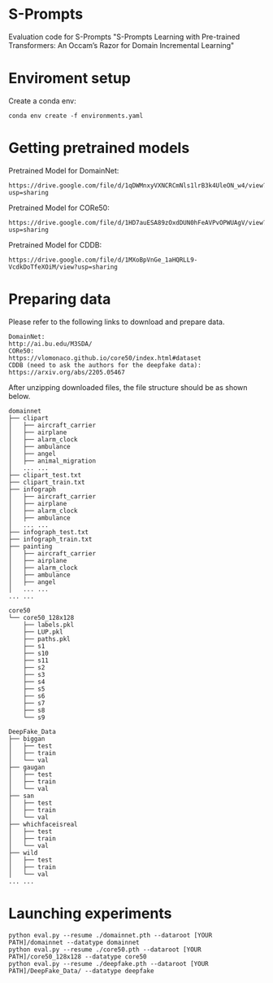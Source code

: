 # S-Prompts
Evaluation code for S-Prompts
"S-Prompts Learning with Pre-trained Transformers: An Occam’s Razor for Domain Incremental Learning"

# Enviroment setup
Create a conda env:
```
conda env create -f environments.yaml
```
# Getting pretrained models

Pretrained Model for DomainNet:
```angular2html
https://drive.google.com/file/d/1qDWMnxyVXNCRCmNls1lrB3k4UleON_w4/view?usp=sharing
```
Pretrained Model for CORe50:
```angular2html
https://drive.google.com/file/d/1HD7auESA89zOxdDUN0hFeAVPvOPWUAgV/view?usp=sharing
```
Pretrained Model for CDDB:
```angular2html
https://drive.google.com/file/d/1MXoBpVnGe_1aHQRLL9-VcdkDoTfeXOiM/view?usp=sharing
```



# Preparing data
Please refer to the following links to download and prepare data. 
```
DomainNet:
http://ai.bu.edu/M3SDA/
CORe50:
https://vlomonaco.github.io/core50/index.html#dataset
CDDB (need to ask the authors for the deepfake data):
https://arxiv.org/abs/2205.05467
```

After unzipping downloaded files, the file structure should be as shown below.


```angular2html
domainnet
├── clipart
│   ├── aircraft_carrier
│   ├── airplane
│   ├── alarm_clock
│   ├── ambulance
│   ├── angel
│   ├── animal_migration
│   ... ...
├── clipart_test.txt
├── clipart_train.txt
├── infograph
│   ├── aircraft_carrier
│   ├── airplane
│   ├── alarm_clock
│   ├── ambulance
│   ... ...
├── infograph_test.txt
├── infograph_train.txt
├── painting
│   ├── aircraft_carrier
│   ├── airplane
│   ├── alarm_clock
│   ├── ambulance
│   ├── angel
│   ... ...
... ...
```

```
core50
└── core50_128x128
    ├── labels.pkl
    ├── LUP.pkl
    ├── paths.pkl
    ├── s1
    ├── s10
    ├── s11
    ├── s2
    ├── s3
    ├── s4
    ├── s5
    ├── s6
    ├── s7
    ├── s8
    └── s9

```
```
DeepFake_Data
├── biggan
│   ├── test
│   ├── train
│   └── val
├── gaugan
│   ├── test
│   ├── train
│   └── val
├── san
│   ├── test
│   ├── train
│   └── val
├── whichfaceisreal
│   ├── test
│   ├── train
│   └── val
├── wild
│   ├── test
│   ├── train
│   └── val
... ...
```


# Launching experiments

[//]: # (```)

[//]: # (python eval.py --resume ./domainnet.pth --dataroot ../datasets/domainnet --datatype domainnet )

[//]: # (python eval.py --resume ./core50.pth --dataroot ../core50/data/core50_128x128 --datatype core50 )

[//]: # (python eval.py --resume ./deepfake.pth --dataroot ../DeepFake_Data/CL_data/ --datatype deepfake )

[//]: # (```)
```
python eval.py --resume ./domainnet.pth --dataroot [YOUR PATH]/domainnet --datatype domainnet 
python eval.py --resume ./core50.pth --dataroot [YOUR PATH]/core50_128x128 --datatype core50 
python eval.py --resume ./deepfake.pth --dataroot [YOUR PATH]/DeepFake_Data/ --datatype deepfake 

```

